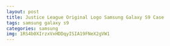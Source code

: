 ```yaml
---
layout: post
title: Justice League Original Logo Samsung Galaxy S9 Case
tags: samsung galaxy s9
categories: samsung
img: 1RS4b0XIrzxVxHDDqyISIA19FNeX2gVW1
---
```

